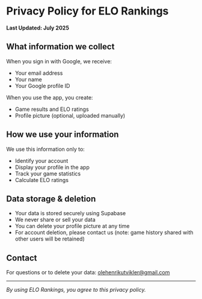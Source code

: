 # Privacy Policy for ELO Rankings

**Last Updated: July 2025**

## What information we collect

When you sign in with Google, we receive:
- Your email address
- Your name
- Your Google profile ID

When you use the app, you create:
- Game results and ELO ratings
- Profile picture (optional, uploaded manually)

## How we use your information

We use this information only to:
- Identify your account
- Display your profile in the app
- Track your game statistics
- Calculate ELO ratings

## Data storage & deletion

- Your data is stored securely using Supabase
- We never share or sell your data
- You can delete your profile picture at any time
- For account deletion, please contact us (note: game history shared with other users will be retained)

## Contact

For questions or to delete your data:
olehenrikutvikler@gmail.com

---

*By using ELO Rankings, you agree to this privacy policy.*
